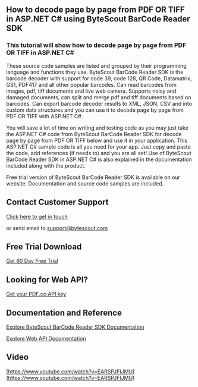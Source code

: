 ## How to decode page by page from PDF OR TIFF in ASP.NET C# using ByteScout BarCode Reader SDK

### This tutorial will show how to decode page by page from PDF OR TIFF in ASP.NET C#

These source code samples are listed and grouped by their programming language and functions they use. ByteScout BarCode Reader SDK is the barcode decoder with support for code 39, code 128, QR Code, Datamatrix, GS1, PDF417 and all other popular barcodes. Can read barcodes from images, pdf, tiff documents and live web camera. Supports noisy and damaged documents, can split and merge pdf and tiff documents based on barcodes. Can export barcode decoder results to XML, JSON, CSV and into custom data structures and you can use it to decode page by page from PDF OR TIFF with ASP.NET C#.

You will save a lot of time on writing and testing code as you may just take the ASP.NET C# code from ByteScout BarCode Reader SDK for decode page by page from PDF OR TIFF below and use it in your application. This ASP.NET C# sample code is all you need for your app. Just copy and paste the code, add references (if needs to) and you are all set! Use of ByteScout BarCode Reader SDK in ASP.NET C# is also explained in the documentation included along with the product.

Free trial version of ByteScout BarCode Reader SDK is available on our website. Documentation and source code samples are included.

## Contact Customer Support

[Click here to get in touch](https://bytescout.zendesk.com/hc/en-us/requests/new?subject=ByteScout%20BarCode%20Reader%20SDK%20Question)

or send email to [support@bytescout.com](mailto:support@bytescout.com?subject=ByteScout%20BarCode%20Reader%20SDK%20Question) 

## Free Trial Download

[Get 60 Day Free Trial](https://bytescout.com/download/web-installer?utm_source=github-readme)

## Looking for Web API? 

[Get your PDF.co API key](https://pdf.co/documentation/api?utm_source=github-readme)

## Documentation and Reference

[Explore ByteScout BarCode Reader SDK Documentation](https://bytescout.com/documentation/index.html?utm_source=github-readme)

[Explore Web API Documentation](https://pdf.co/documentation/api?utm_source=github-readme)

## Video

[https://www.youtube.com/watch?v=EARSPJFIJMU](https://www.youtube.com/watch?v=EARSPJFIJMU)